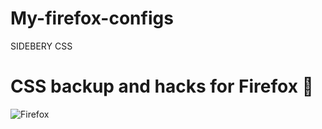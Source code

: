 # My-firefox-configs
SIDEBERY CSS
# CSS backup and hacks for Firefox 🦊

![Firefox](https://github.com/user-attachments/assets/ce9172f0-bedf-4dc8-8186-5adaafbad258)
